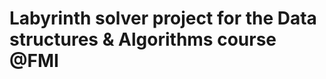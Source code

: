 ﻿Labyrinth solver project for the Data structures & Algorithms course @FMI
===================================
